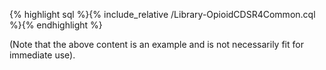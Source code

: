 {% highlight sql %}{% include_relative /Library-OpioidCDSR4Common.cql %}{% endhighlight %}

(Note that the above content is an example and is not necessarily fit for immediate use).
